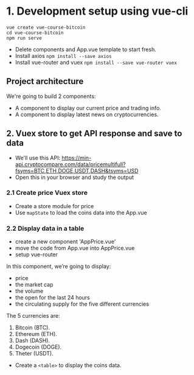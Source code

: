 # 1. Development setup using vue-cli

```
vue create vue-course-bitcoin
cd vue-course-bitcoin
npm run serve
```

- Delete components and App.vue template to start fresh.
- Install axios `npm install --save axios`
- Install vue-router and vuex `npm install --save vue-router vuex`

## Project architecture

We're going to build 2 components:

- A component to display our current price and trading info.
- A component to display latest news on cryptocurrencies.

## 2. Vuex store to get API response and save to data

- We'll use this API: https://min-api.cryptocompare.com/data/pricemultifull?fsyms=BTC,ETH,DOGE,USDT,DASH&tsyms=USD
- Open this in your browser and study the output

### 2.1 Create price Vuex store

- Create a store module for price
- Use `mapState` to load the coins data into the App.vue

### 2.2 Display data in a table

- create a new component 'AppPrice.vue'
- move the code from App.vue into AppPrice.vue
- setup vue-router

In this component, we’re going to display:

- price
- the market cap
- the volume
- the open for the last 24 hours
- the circulating supply for the five different currencies

The 5 currencies are:

1. Bitcoin (BTC).
2. Ethereum (ETH).
3. Dash (DASH).
4. Dogecoin (DOGE).
5. Theter (USDT).

- Create a `<table>` to display the coins data.
